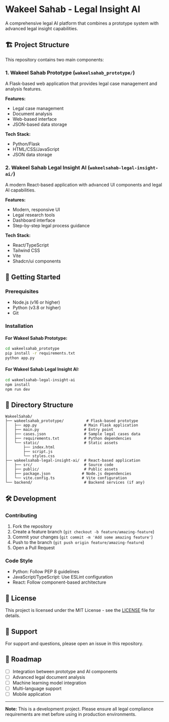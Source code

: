 # Wakeel Sahab - Legal Insight AI

A comprehensive legal AI platform that combines a prototype system with advanced legal insight capabilities.

## 🏗️ Project Structure

This repository contains two main components:

### 1. Wakeel Sahab Prototype (`wakeelsahab_prototype/`)
A Flask-based web application that provides legal case management and analysis features.

**Features:**
- Legal case management
- Document analysis
- Web-based interface
- JSON-based data storage

**Tech Stack:**
- Python/Flask
- HTML/CSS/JavaScript
- JSON data storage

### 2. Wakeel Sahab Legal Insight AI (`wakeelsahab-legal-insight-ai/`)
A modern React-based application with advanced UI components and legal AI capabilities.

**Features:**
- Modern, responsive UI
- Legal research tools
- Dashboard interface
- Step-by-step legal process guidance

**Tech Stack:**
- React/TypeScript
- Tailwind CSS
- Vite
- Shadcn/ui components

## 🚀 Getting Started

### Prerequisites
- Node.js (v16 or higher)
- Python (v3.8 or higher)
- Git

### Installation

#### For Wakeel Sahab Prototype:
```bash
cd wakeelsahab_prototype
pip install -r requirements.txt
python app.py
```

#### For Wakeel Sahab Legal Insight AI:
```bash
cd wakeelsahab-legal-insight-ai
npm install
npm run dev
```

## 📁 Directory Structure

```
WakeelSahab/
├── wakeelsahab_prototype/          # Flask-based prototype
│   ├── app.py                     # Main Flask application
│   ├── main.py                    # Entry point
│   ├── cases.json                 # Sample legal cases data
│   ├── requirements.txt           # Python dependencies
│   └── static/                    # Static assets
│       ├── index.html
│       ├── script.js
│       └── styles.css
├── wakeelsahab-legal-insight-ai/  # React-based application
│   ├── src/                       # Source code
│   ├── public/                    # Public assets
│   ├── package.json              # Node.js dependencies
│   └── vite.config.ts            # Vite configuration
└── backend/                       # Backend services (if any)
```

## 🛠️ Development

### Contributing
1. Fork the repository
2. Create a feature branch (`git checkout -b feature/amazing-feature`)
3. Commit your changes (`git commit -m 'Add some amazing feature'`)
4. Push to the branch (`git push origin feature/amazing-feature`)
5. Open a Pull Request

### Code Style
- Python: Follow PEP 8 guidelines
- JavaScript/TypeScript: Use ESLint configuration
- React: Follow component-based architecture

## 📝 License

This project is licensed under the MIT License - see the [LICENSE](LICENSE) file for details.

## 🤝 Support

For support and questions, please open an issue in this repository.

## 🔮 Roadmap

- [ ] Integration between prototype and AI components
- [ ] Advanced legal document analysis
- [ ] Machine learning model integration
- [ ] Multi-language support
- [ ] Mobile application

---

**Note:** This is a development project. Please ensure all legal compliance requirements are met before using in production environments. 